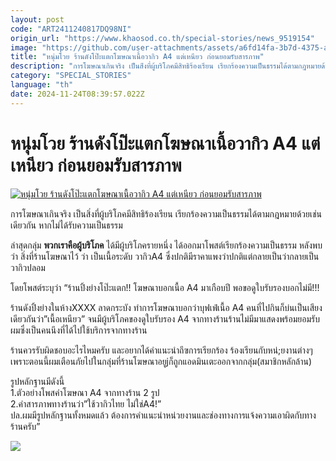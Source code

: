 ```yaml
---
layout: post
code: "ART2411240817DQ98NI"
origin_url: "https://www.khaosod.co.th/special-stories/news_9519154"
image: "https://github.com/user-attachments/assets/a6fd14fa-3b7d-4375-a883-2ddff30f7207"
title: "หนุ่มโวย ร้านดังโป๊ะแตกโฆษณาเนื้อวากิว A4 แต่เหนียว ก่อนยอมรับสารภาพ"
description: "การโฆษณาเกินจริง เป็นส่ิงที่ผู้บริโภคมีสิทธิร้องเรียน เรียกร้องความเป็นธรรมได้ตามกฎหมายด้วยเช่นเดียวกัน หากไม่ได้รับความเป็นธรรม"
category: "SPECIAL_STORIES"
language: "th"
date: 2024-11-24T08:39:57.022Z
---
```


# หนุ่มโวย ร้านดังโป๊ะแตกโฆษณาเนื้อวากิว A4 แต่เหนียว ก่อนยอมรับสารภาพ

[![หนุ่มโวย ร้านดังโป๊ะแตกโฆษณาเนื้อวากิว A4 แต่เหนียว ก่อนยอมรับสารภาพ](https://www.khaosod.co.th/wpapp/uploads/2024/11/wagyu-a4-01.jpg "หนุ่มโวย ร้านดังโป๊ะแตกโฆษณาเนื้อวากิว A4 แต่เหนียว ก่อนยอมรับสารภาพ")](https://www.khaosod.co.th/wpapp/uploads/2024/11/wagyu-a4-01.jpg)

การโฆษณาเกินจริง เป็นสิ่งที่ผู้บริโภคมีสิทธิร้องเรียน เรียกร้องความเป็นธรรมได้ตามกฎหมายด้วยเช่นเดียวกัน หากไม่ได้รับความเป็นธรรม

ล่าสุดกลุ่ม **พวกเราคือผู้บริโภค** ได้มีผู้บริโภครายหนึ่ง ได้ออกมาโพสต์เรียกร้องความเป็นธรรม หลังพบว่า สิ่งที่ร้านโฆษณาไว้ ว่า เป็นเนื้อระดับ วากิวA4 ซึ่งปกติมีราคาแพงว่าปกติแต่กลายเป็นว่ากลายเป็นวากิวปลอม

โดยโพสต์ระบุว่า “ร้านปิ้งย่างโป๊ะแตก!! โฆษณาบอกเนื้อ A4 มาเกือบปี พอขอดูใบรับรองบอกไม่มี!!!

ร้านดังปิ้งย่างในห้างXXXX ลาดกระบัง ทำการโฆษณาบอกว่าบุฟเฟ่เนื้อ A4 คนที่ไปกินก็บ่นเป็นเสียงเดียวกันว่า”เนื้อเหนียว” จนมีผู้บริโภคของดูใบรับรอง A4 จากทางร้านร้านไม่มีมาแสดงพร้อมยอมรับผมซึ่งเป็นคนนึงที่ได้ไปใช้บริการจากทางร้าน

ร้านควรรับผิดชอบอะไรไหมครับ และอยากได้คำแนะนำถึฃการเรียกร้อง ร้องเรียนกับหน่;ยงานต่างๆ เพราะตอนนี้ผมเตือนภัยไปในกลุ่มที่ร้านโฆษณาอยูjก็ถูกแอดมินเตะออกจากกลุ่ม(สมาชิกหลักล้าน)

รูปหลักฐานมีดังนี้  
1.ตัวอย่างโพสคำโฆษณา A4 จากทางร้าน 2 รูป  
2.คำสารภาพทางร้านว่า”ใช้วากิวไทย ไม่ใช่A4!”  
ปล.ผมมีรูปหลักฐานทั้งหมดแล้ว ต้องการคำแนะนำหน่วยงานและช่องทางการแจ้งความเอาผิดกับทางร้านครับ”

[![](https://www.khaosod.co.th/wpapp/uploads/2024/11/a4-1.jpg)](https://www.khaosod.co.th/wpapp/uploads/2024/11/a4-1.jpg)